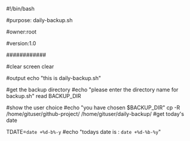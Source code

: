 #!/bin/bash

#purpose: daily-backup.sh

#owner:root

#version:1.0

############

#clear screen clear

#output echo "this is daily-backup.sh"

#get the backup directory 
#echo "please enter the directory name for backup.sh" read BACKUP_DIR

#show the user choice 
#echo "you have chosen $BACKUP_DIR"
cp -R /home/gituser/github-project/ /home/gituser/daily-backup/
#get today's date

 TDATE=`date +%d-b%-y`
 #echo "todays date is : `date +%d-%b-%y`"
